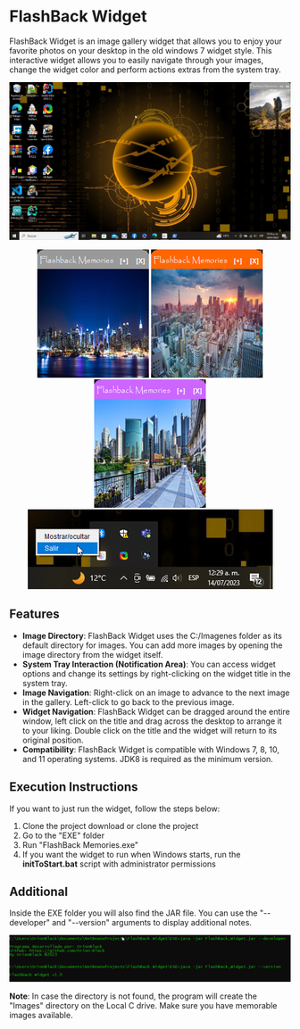 # FlashBack Widget

FlashBack Widget is an image gallery widget that allows you to enjoy your favorite photos on your desktop in the old windows 7 widget style. This interactive widget allows you to easily navigate through your images, change the widget color and perform actions extras from the system tray.

![Demostration](Example-Images/demo2.png)

<div align="center">
  <img src="Example-Images/demo_Color_Gray.png" alt="Demostration Color Gray">
  <img src="Example-Images/demo_Color_Orange.png" alt="Demostration Color Orange">
  <img src="Example-Images/demo_Color_Violet.png" alt="Demostration Color Violet">
</div>

<div align="center">
  <img src="Example-Images/demo_Notification.png" alt="Options in Notification Area">
</div>

## Features

- **Image Directory**: FlashBack Widget uses the C:/Imagenes folder as its default directory for images. You can add more images by opening the image directory from the widget itself.
- **System Tray Interaction (Notification Area)**: You can access widget options and change its settings by right-clicking on the widget title in the system tray.
- **Image Navigation**: Right-click on an image to advance to the next image in the gallery. Left-click to go back to the previous image.
- **Widget Navigation**: FlashBack Widget can be dragged around the entire window, left click on the title and drag across the desktop to arrange it to your liking. Double click on the title and the widget will return to its original position.
- **Compatibility**: FlashBack Widget is compatible with Windows 7, 8, 10, and 11 operating systems. JDK8 is required as the minimum version.


## Execution Instructions

If you want to just run the widget, follow the steps below:
1. Clone the project download or clone the project
2. Go to the "EXE" folder
3. Run "FlashBack Memories.exe"
4. If you want the widget to run when Windows starts, run the **initToStart.bat** script with administrator permissions

## Additional

Inside the EXE folder you will also find the JAR file.
You can use the "--developer" and "--version" arguments to display additional notes.

<div align="center">
  <img src="Example-Images/demo_Arguments.png" alt="Arguments in console">
</div>

**Note**: In case the directory is not found, the program will create the "Images" directory on the Local C drive. Make sure you have memorable images available.
